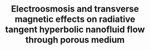 ---
title: "Electroosmosis and transverse magnetic effects on radiative tangent hyperbolic nanofluid flow through porous medium"
authors: "K. Ramesh Aryaman Patel, Madhav Rawal"
venue: " "
year: "2021"
status: "published"
arxiv: "https://www.tandfonline.com/doi/abs/10.1080/01430750.2020.1862912"
official_link: "https://www.tandfonline.com/doi/abs/10.1080/01430750.2020.1862912"
doi: "10.1080/01430750.2020.1862912"
volume: "N/A"
number: "N/A"
pages: "N/A"
publisher: "Taylor and Francis"
month: "01"
address: "N/A"
type: "journal"
school: "N/A"
awards: "N/A"
notes: ""
include_on_website: true
image: "N/A"
links_to_code: "N/A"
links_to_video: "N/A"
collection: publications
permalink: /publication/2021-01-Ramarymad21_Taylor.html
---